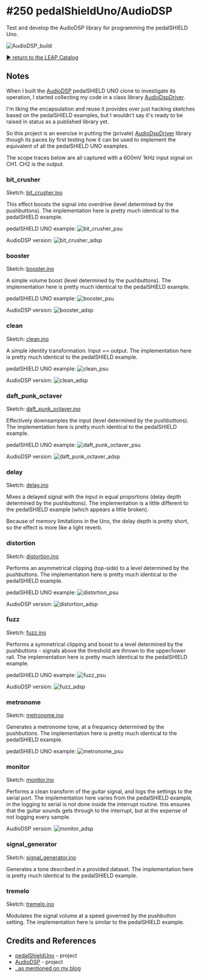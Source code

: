# #250 pedalShieldUno/AudioDSP

Test and develop the AudioDSP library for programming the pedalSHIELD Uno.

![AudioDSP_build](./assets/AudioDSP_build.jpg?raw=true)

[:arrow_forward: return to the LEAP Catalog](http://leap.tardate.com)

## Notes

When I built the [AudioDSP](../../AudioDSP) pedalSHIELD UNO clone to investigate its operation,
I started collecting my code in a class library [AudioDspDriver](../../../libraries/AudioDspDriver).

I'm liking the encapsulation and reuse it provides over just hacking sketches based on
the pedalSHIELD examples, but I wouldn't say it's ready to be raised in status as a published library yet.

So this project is an exercise in putting the (private) [AudioDspDriver](../../../libraries/AudioDspDriver) library
though its paces by first testing how it can be used to implement the equivalent of all the
pedalSHIELD UNO examples.

The scope traces below are all captured with a 600mV 1kHz input signal on CH1.
CH2 is the output.


### bit_crusher

Sketch: [bit_crusher.ino](./bit_crusher/bit_crusher.ino)

This effect boosts the signal into overdrive (level determined by the pushbuttons).
The implementation here is pretty much identical to the pedalSHIELD example.

pedalSHIELD UNO example:
![bit_crusher_psu](./assets/bit_crusher_psu.gif?raw=true)

AudioDSP version:
![bit_crusher_adsp](./assets/bit_crusher_adsp.gif?raw=true)


### booster

Sketch: [booster.ino](./booster/booster.ino)

A simple volume boost (level determined by the pushbuttons).
The implementation here is pretty much identical to the pedalSHIELD example.

pedalSHIELD UNO example:
![booster_psu](./assets/booster_psu.gif?raw=true)

AudioDSP version:
![booster_adsp](./assets/booster_adsp.gif?raw=true)


### clean

Sketch: [clean.ino](./clean/clean.ino)

A simple identity transformation. Input == output.
The implementation here is pretty much identical to the pedalSHIELD example.

pedalSHIELD UNO example:
![clean_psu](./assets/clean_psu.gif?raw=true)

AudioDSP version:
![clean_adsp](./assets/clean_adsp.gif?raw=true)


### daft_punk_octaver

Sketch: [daft_punk_octaver.ino](./daft_punk_octaver/daft_punk_octaver.ino)

Effectively downsamples the input (level determined by the pushbuttons).
The implementation here is pretty much identical to the pedalSHIELD example.

pedalSHIELD UNO example:
![daft_punk_octaver_psu](./assets/daft_punk_octaver_psu.gif?raw=true)

AudioDSP version:
![daft_punk_octaver_adsp](./assets/daft_punk_octaver_adsp.gif?raw=true)


### delay

Sketch: [delay.ino](./delay/delay.ino)

Mixes a delayed signal with the input in equal proportions (delay depth determined by the pushbuttons).
The implementation is a little different to the pedalSHIELD example (which appears a little broken).

Because of memory limitations in the Uno, the delay depth is pretty short, so the effect is more like a light reverb.


### distortion

Sketch: [distortion.ino](./distortion/distortion.ino)

Performs an asymmetrical clipping (top-side) to a level determined by the pushbuttons.
The implementation here is pretty much identical to the pedalSHIELD example.

pedalSHIELD UNO example:
![distortion_psu](./assets/distortion_psu.gif?raw=true)

AudioDSP version:
![distortion_adsp](./assets/distortion_adsp.gif?raw=true)


### fuzz

Sketch: [fuzz.ino](./fuzz/fuzz.ino)

Performs a symmetrical clipping and boost to a level determined by the pushbuttons -
signals above the threshold are thrown to the upper/lower rail.
The implementation here is pretty much identical to the pedalSHIELD example.

pedalSHIELD UNO example:
![fuzz_psu](./assets/fuzz_psu.gif?raw=true)

AudioDSP version:
![fuzz_adsp](./assets/fuzz_adsp.gif?raw=true)


### metronome

Sketch: [metronome.ino](./metronome/metronome.ino)

Generates a metronome tone, at a frequency determined by the pushbuttons.
The implementation here is pretty much identical to the pedalSHIELD example.

pedalSHIELD UNO example:
![metronome_psu](./assets/metronome_psu.gif?raw=true)


### monitor

Sketch: [monitor.ino](./monitor/monitor.ino)

Performs a clean transform of the guitar signal, and logs the settings to the serial port.
The implementation here varies from the pedalSHIELD example, in the logging to serial is not done inside the interrupt routine.
this ensures that the guitar sounds gets through to the interrupt, but at the expense of not logging every sample.

AudioDSP version:
![monitor_adsp](./assets/monitor_adsp.png?raw=true)


### signal_generator

Sketch: [signal_generator.ino](./signal_generator/signal_generator.ino)

Generates a tone described in a provided dataset.
The implementation here is pretty much identical to the pedalSHIELD example.


### tremelo

Sketch: [tremelo.ino](./tremelo/tremelo.ino)

Modulates the signal volume at a speed governed by the pushbutton setting.
The implementation here is similar to the pedalSHIELD example.



## Credits and References
* [pedalShieldUno](../pedalShieldUno) - project
* [AudioDSP](../../AudioDSP) - project
* [..as mentioned on my blog](https://blog.tardate.com/2017/02/leap250-audiodsp-library-for-the-pedalshield-uno.html)
